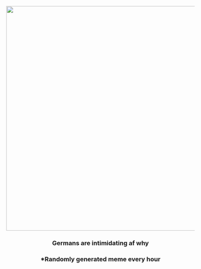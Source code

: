 <p align="center">
        <img src="https://i.redd.it/twzsaxdpdwl81.jpg" width="600" height="600">
        </p>
        <h3 align="center">Germans are intimidating af why</h3>
        <h3 align="center">*Randomly generated meme every hour</h3>
    